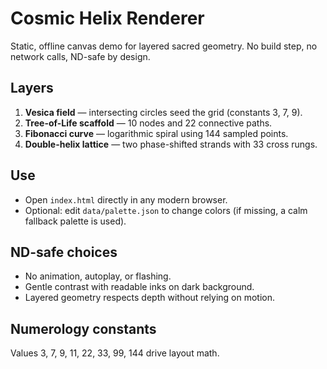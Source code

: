 # Cosmic Helix Renderer

Static, offline canvas demo for layered sacred geometry. No build step, no network calls, ND-safe by design.

## Layers
1. **Vesica field** — intersecting circles seed the grid (constants 3, 7, 9).
2. **Tree-of-Life scaffold** — 10 nodes and 22 connective paths.
3. **Fibonacci curve** — logarithmic spiral using 144 sampled points.
4. **Double-helix lattice** — two phase-shifted strands with 33 cross rungs.

## Use
- Open `index.html` directly in any modern browser.
- Optional: edit `data/palette.json` to change colors (if missing, a calm fallback palette is used).

## ND-safe choices
- No animation, autoplay, or flashing.
- Gentle contrast with readable inks on dark background.
- Layered geometry respects depth without relying on motion.

## Numerology constants
Values 3, 7, 9, 11, 22, 33, 99, 144 drive layout math.
